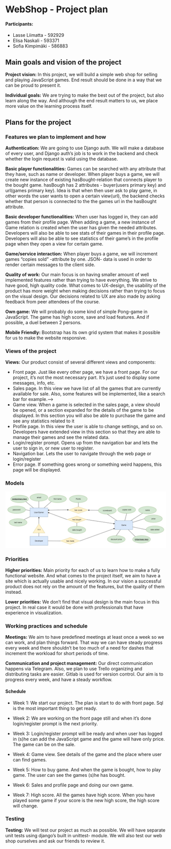 # WebShop - Project plan #
 
#### Participants: ###
* Lasse Liimatta - 592929 
* Elisa Naskali - 593371 
* Sofia Kimpimäki - 586883 
 


## Main goals and vision of the project ##

**Project vision:** In this project, we will build a simple web shop for selling and playing JavaScript games. End result should be done in a way that we can be proud to present it.

**Individual goals:** We are trying to make the best out of the project, but also learn along the way. And although the end result matters to us, we place more value on the learning process itself. 

 
## Plans for the project ##

 
### Features we plan to implement and how ###
 
**Authentication:** We are going to use Django auth. We will make a database of every user, and Django auth’s job is to work in the backend and check whether the login request is valid using the database.
 
**Basic player functionalities:** Games can be searched with any attribute that they have, such as name or developer.
When player buys a game, we will create new instance of existing hasBought-relation that connects player to the bought game. hasBough has 2 attributes - buyer(users primary key) and url(games primary key). Idea is that when then user ask to play game, in other words the user wants to open a certain view(url), the backend checks whether that person is connected to the the games url in the hasBought attribute.
 
**Basic developer functionalities:** When user has logged in, they can add games from their profile page. When adding a game, a new instance of Game relation is created when the user has given the needed attributes. Developers will also be able to see stats of their games in their profile page. Developers will also be able to see statistics of their game’s in the profile page when they open a view for certain game.
 
**Game/service interaction:** When player buys a game, we will increment games “copies sold” -attribute by one. JSON- data is used in order to render certain messages to the client side.
 
**Quality of work:** Our main focus is on having smaller amount of well implemented features rather than trying to have everything. We strive to have good, high quality code. What comes to UX-design, the usability of the product has more weight when making decisions rather than trying to focus on the visual design. Our decisions related to UX are also made by asking feedback from peer attendees of the course.
 
 
**Own game:** We will probably do some kind of simple Pong-game in JavaScript. The game has high score, save and load features. And if possible, a duel between 2 persons.
 
**Mobile Friendly:** Bootstrap has its own grid system that makes it possible for us to make the website responsive.



### Views of the project ###
 
**Views:** Our product consist of several different views and components:
 
* Front page. Just like every other page, we have a front page. For our project, it’s not the most necessary part. It’s just used to display some messages, info, etc.
* Sales page. In this view we have list of all the games that are currently available for sale. Also, some features will be implemented, like a search bar for example.-->
* Game view. When a game is selected in the sales page, a view should be opened, or a section expanded for the details of the game to be displayed. In this section you will also be able to purchase the game and see any statistics related to it
* Profile page. In this view the user is able to change settings, and so on. Developers have extended view in this section so that they are able to manage their games and see the related data.
* Login/register prompt. Opens up from the navigation bar and lets the user to sign in, or new user to register.
* Navigation bar. Lets the user to navigate through the web page or login/register
* Error page. If something goes wrong or something weird happens, this page will be displayed.


### Models ###

![ER-diagram of our planned models](ermodel.jpg "ER-diagram of our planned models")
 
 
### Priorities ###
 
**Higher priorities:** Main priority for each of us to learn how to make a fully functional website. And what comes to the project itself, we aim to have a site which is actually usable and nicely working. In our vision a successful product does not rely on the amount of the features, but the quality of them instead.
 
**Lower priorities:** We don’t find that visual design is the main focus in this project. In real case it would be done with professionals that have experience in visualization.



### Working practices and schedule ###
 
 
**Meetings:** We aim to have predefined meetings at least once a week so we can work, and plan things forward. That way we can have steady progress every week and there shouldn’t be too much of a need for dashes that increment the workload for short periods of time.
 
**Communication and project management:** Our direct communication happens via Telegram. Also, we plan to use Trello organizing and distributing tasks are easier. Gitlab is used for version control.
Our aim is to progress every week, and have a steady workflow.

 
#### Schedule ####
 
* Week 1: We start our project. The plan is start to do with front page. Sql is the most important thing to get ready.
 
* Week 2: We are working on the front page still and when it’s done login/register prompt is the next priority. 
 
* Week 3: Login/register prompt will be ready and when user has logged in (s)he can add the JavaScript game and the game will have only price. The game can be on the sale.
 
 
* Week 4: Game view. See details of the game and the place where user can find games.
 
* Week 5: How to buy game. And when the game is bought, how to play game. The user can see the games (s)he has bought.
 
* Week 6: Sales and profile page and doing our own game.
 
* Week 7: High score. All the games have high score. When you have played some game if your score is the new high score, the high score will change.


### Testing ###

**Testing:** We will test our project as much as possible. We will have separate unit tests using django’s built in unittest- module. We will also test our web shop ourselves and ask our friends to review it. 








